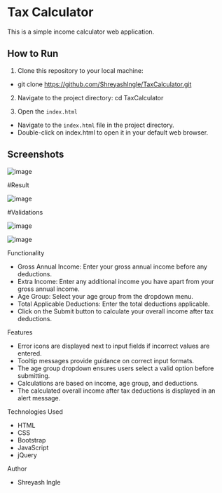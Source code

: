 # Tax Calculator

This is a simple income calculator web application.

## How to Run

1. Clone this repository to your local machine:
- git clone https://github.com/ShreyashIngle/TaxCalculator.git

2. Navigate to the project directory:
cd TaxCalculator

3. Open the `index.html`
- Navigate to the `index.html` file in the project directory.
- Double-click on index.html to open it in your default web browser.

## Screenshots

![image](https://github.com/ShreyashIngle/TaxCalculator/assets/109937258/417a400d-0783-46f6-883b-831075dff0bc)


#Result 

![image](https://github.com/ShreyashIngle/TaxCalculator/assets/109937258/f1167021-797d-4b21-9f05-ab89c450f3bc)


#Validations

![image](https://github.com/ShreyashIngle/TaxCalculator/assets/109937258/5cb80eeb-be53-4174-8db4-9d5aa93dd3de)

![image](https://github.com/ShreyashIngle/TaxCalculator/assets/109937258/8f73bfe0-9acb-426b-a388-85b697c3935a)

Functionality
- Gross Annual Income: Enter your gross annual income before any deductions.
- Extra Income: Enter any additional income you have apart from your gross annual income.
- Age Group: Select your age group from the dropdown menu.
- Total Applicable Deductions: Enter the total deductions applicable.
- Click on the Submit button to calculate your overall income after tax deductions.

Features
- Error icons are displayed next to input fields if incorrect values are entered.
- Tooltip messages provide guidance on correct input formats.
- The age group dropdown ensures users select a valid option before submitting.
- Calculations are based on income, age group, and deductions.
- The calculated overall income after tax deductions is displayed in an alert message.

Technologies Used
- HTML
- CSS
- Bootstrap
- JavaScript
- jQuery

Author
- Shreyash Ingle

